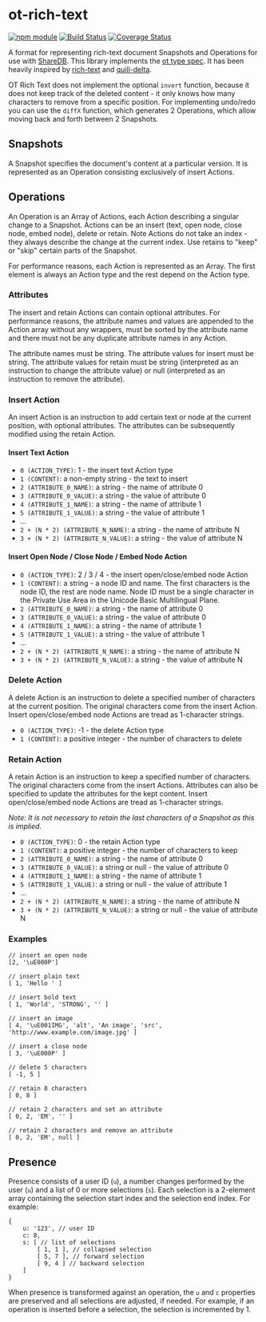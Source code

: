 # ot-rich-text

[![npm module](https://img.shields.io/npm/v/@teamwork/ot-rich-text.svg)](https://www.npmjs.com/package/@teamwork/ot-rich-text)
[![Build Status](https://travis-ci.com/Teamwork/ot-rich-text.svg?branch=master)](https://travis-ci.com/Teamwork/ot-rich-text)
[![Coverage Status](https://coveralls.io/repos/github/Teamwork/ot-rich-text/badge.svg?branch=master)](https://coveralls.io/github/Teamwork/ot-rich-text?branch=master)

A format for representing rich-text document Snapshots and Operations for use with [ShareDB](https://github.com/share/sharedb). This library implements the [ot type spec](https://github.com/ottypes/docs). It has been heavily inspired by [rich-text](https://github.com/ottypes/rich-text) and [quill-delta](https://github.com/quilljs/delta).

OT Rich Text does not implement the optional `invert` function, because it does not keep track of the deleted content - it only knows how many characters to remove from a specific position. For implementing undo/redo you can use the `diffX` function, which generates 2 Operations, which allow moving back and forth between 2 Snapshots.


## Snapshots

A Snapshot specifies the document's content at a particular version. It is represented as an Operation consisting exclusively of insert Actions.


## Operations

An Operation is an Array of Actions, each Action describing a singular change to a Snapshot. Actions can be an insert (text, open node, close node, embed node), delete or retain. Note Actions do not take an index - they always describe the change at the current index. Use retains to "keep" or "skip" certain parts of the Snapshot.

For performance reasons, each Action is represented as an Array. The first element is always an Action type and the rest depend on the Action type.


### Attributes

The insert and retain Actions can contain optional attributes. For performance reasons, the attribute names and values are appended to the Action array without any wrappers, must be sorted by the attribute name and there must not be any duplicate attribute names in any Action.

The attribute names must be string. The attribute values for insert must be string. The attribute values for retain must be string (interpreted as an instruction to change the attribute value) or null (interpreted as an instruction to remove the attribute).


### Insert Action

An insert Action is an instruction to add certain text or node at the current position, with optional attributes. The attributes can be subsequently modified using the retain Action.

#### Insert Text Action

- `0 (ACTION_TYPE)`: 1 - the insert text Action type
- `1 (CONTENT)`: a non-empty string - the text to insert
- `2 (ATTRIBUTE_0_NAME)`: a string - the name of attribute 0
- `3 (ATTRIBUTE_0_VALUE)`: a string - the value of attribute 0
- `4 (ATTRIBUTE_1_NAME)`: a string - the name of attribute 1
- `5 (ATTRIBUTE_1_VALUE)`: a string - the value of attribute 1
- ...
- `2 + (N * 2) (ATTRIBUTE_N_NAME)`: a string - the name of attribute N
- `3 + (N * 2) (ATTRIBUTE_N_VALUE)`: a string - the value of attribute N


#### Insert Open Node / Close Node / Embed Node Action

- `0 (ACTION_TYPE)`: 2 / 3 / 4 - the insert open/close/embed node Action
- `1 (CONTENT)`: a string - a node ID and name. The first characters is the node ID, the rest are node name. Node ID must be a single character in the Private Use Area in the Unicode Basic Multilingual Plane.
- `2 (ATTRIBUTE_0_NAME)`: a string - the name of attribute 0
- `3 (ATTRIBUTE_0_VALUE)`: a string - the value of attribute 0
- `4 (ATTRIBUTE_1_NAME)`: a string - the name of attribute 1
- `5 (ATTRIBUTE_1_VALUE)`: a string - the value of attribute 1
- ...
- `2 + (N * 2) (ATTRIBUTE_N_NAME)`: a string - the name of attribute N
- `3 + (N * 2) (ATTRIBUTE_N_VALUE)`: a string - the value of attribute N


### Delete Action

A delete Action is an instruction to delete a specified number of characters at the current position. The original characters come from the insert Action. Insert open/close/embed node Actions are tread as 1-character strings.

- `0 (ACTION_TYPE)`: -1 - the delete Action type
- `1 (CONTENT)`: a positive integer - the number of characters to delete


### Retain Action

A retain Action is an instruction to keep a specified number of characters. The original characters come from the insert Actions. Attributes can also be specified to update the attributes for the kept content. Insert open/close/embed node Actions are tread as 1-character strings.

*Note: It is not necessary to retain the last characters of a Snapshot as this is implied.*

- `0 (ACTION_TYPE)`: 0 - the retain Action type
- `1 (CONTENT)`: a positive integer - the number of characters to keep
- `2 (ATTRIBUTE_0_NAME)`: a string - the name of attribute 0
- `3 (ATTRIBUTE_0_VALUE)`: a string or null - the value of attribute 0
- `4 (ATTRIBUTE_1_NAME)`: a string - the name of attribute 1
- `5 (ATTRIBUTE_1_VALUE)`: a string or null - the value of attribute 1
- ...
- `2 + (N * 2) (ATTRIBUTE_N_NAME)`: a string - the name of attribute N
- `3 + (N * 2) (ATTRIBUTE_N_VALUE)`: a string or null - the value of attribute N


### Examples

```
// insert an open node
[2, '\uE000P']

// insert plain text
[ 1, 'Hello ' ]

// insert bold text
[ 1, 'World', 'STRONG', '' ]

// insert an image
[ 4, '\uE001IMG', 'alt', 'An image', 'src', 'http://www.example.com/image.jpg' ]

// insert a close node
[ 3, '\uE000P' ]

// delete 5 characters
[ -1, 5 ]

// retain 8 characters
[ 0, 8 ]

// retain 2 characters and set an attribute
[ 0, 2, 'EM', '' ]

// retain 2 characters and remove an attribute
[ 0, 2, 'EM', null ]
```


## Presence

Presence consists of a user ID (`u`), a number changes performed by the user (`u`) and a list of 0 or more selections (`s`). Each selection is a 2-element array containing the selection start index and the selection end index. For example:

```
{
    u: '123', // user ID
    c: 8,
    s: [ // list of selections
        [ 1, 1 ], // collapsed selection
        [ 5, 7 ], // forward selection
        [ 9, 4 ] // backward selection
    ]
}
```

When presence is transformed against an operation, the `u` and `c` properties are preserved and all selections are adjusted, if needed. For example, if an operation is inserted before a selection, the selection is incremented by 1.
